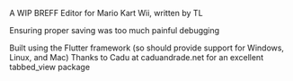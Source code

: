 A WIP BREFF Editor for Mario Kart Wii, written by TL

<Abandoned> Ensuring proper saving was too much painful debugging

Built using the Flutter framework (so should provide support for Windows, Linux, and Mac)
Thanks to Cadu at caduandrade.net for an excellent tabbed_view package

